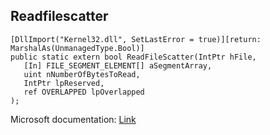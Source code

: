 ## Readfilescatter

```
[DllImport("Kernel32.dll", SetLastError = true)][return: MarshalAs(UnmanagedType.Bool)]
public static extern bool ReadFileScatter(IntPtr hFile,
   [In] FILE_SEGMENT_ELEMENT[] aSegmentArray,
   uint nNumberOfBytesToRead,
   IntPtr lpReserved,
   ref OVERLAPPED lpOverlapped
);
```

Microsoft documentation: [Link](https://docs.microsoft.com/en-us/windows/win32/api/fileapi/nf-fileapi-readfilescatter)

